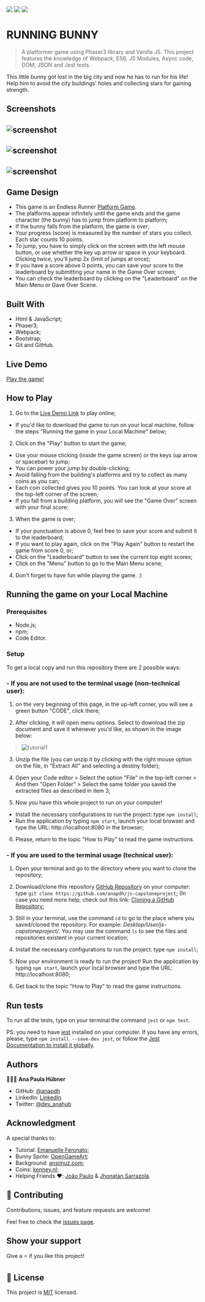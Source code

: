 ![](https://img.shields.io/badge/Microverse-blueviolet) ![](https://img.shields.io/badge/JavaScript-yellow) ![](https://img.shields.io/badge/Phaser3-pink)


# RUNNING BUNNY

> A platformer game using Phaser3 library and Vanilla JS. This project features the knowledge of Webpack, ES6, JS Modules, Async code, DOM, JSON and Jest tests.

This little bunny got lost in the big city and now he has to run for his life! Help him to avoid the city buildings' holes and collecting stars for gaining strength.

## Screenshots

![screenshot](/assets/screenshotMenu.png)
---
![screenshot](/assets/screenshot.png)
---
![screenshot](/assets/screenshotGameOver.png)
---

## Game Design

- This game is an Endless Runner [Platform Game](https://en.wikipedia.org/wiki/Platform_game).
- The platforms appear infinitely until the game ends and the game character (the bunny) has to jump from platform to platform;
- If the bunny falls from the platform, the game is over;
- Your progress (score) is measured by the number of stars you collect. Each star counts 10 points.
- To jump, you have to simply click on the screen with the left mouse button, or use whether the key up arrow or space in your keyboard. Clicking twice, you'll jump 2x (limit of jumps at once);
- If you have a score above 0 points, you can save your score to the leaderboard by submitting your name in the Game Over screen;
- You can check the leaderboard by clicking on the "Leaderboard" on the Main Menu or Gave Over Scene.

## Built With

- Html & JavaScript;
- Phaser3;
- Webpack;
- Bootstrap;
- Git and GitHub.

## Live Demo
[Play the game!](https://running-bunny-2021.netlify.app)

## How to Play

1. Go to the [Live Demo Link](https://running-bunny-2021.netlify.app) to play online;
  - If you'd like to download the game to run on your local machine, follow the steps "Running the game in your Local Machine" below;
2. Click on the "Play" button to start the game;
  - Use your mouse clicking (inside the game screen) or the keys (up arrow or spacebar) to jump;
  - You can power your jump by double-clicking;
  - Avoid falling from the building's platforms and try to collect as many coins as you can;
  - Each coin collected gives you 10 points. You can look at your score at the top-left corner of the screen;
  - If you fall from a building platform, you will see the "Game Over" screen with your final score;
3. When the game is over;
  - If your punctuation is above 0, feel free to save your score and submit it to the leaderboard;
  - If you want to play again, click on the "Play Again" button to restart the game from score 0, or;
  - Click on the "Leaderboard" button to see the current top eight scores;
  - Click on the "Menu" button to go to the Main Menu scene;
4. Don't forget to have fun while playing the game. :)

## Running the game on your Local Machine
### Prerequisites

- Node.js;
- npm;
- Code Editor.

### Setup

To get a local copy and run this repository there are 2 possible ways:

### - If you are not used to the terminal usage (non-technical user):

1. on the very beginning of this page, in the up-left corner, you will see a green button "CODE", click there;

2. After clicking, it will open menu options. Select to download the zip document and save it whenever you'd like, as shown in the image below:
>![tutorial1](/assets/tutorial1.png)

3. Unzip the file (you can unzip it by clicking with the right mouse option on the file, in "Extract All" and selecting a destiny folder);

4. Open your Code editor > Select the option "File" in the top-left corner > And then "Open Folder" > Select the same folder you saved the extracted files as described in item 3;

5. Now you have this whole project to run on your computer!
- Install the necessary configurations to run the project: type `npm install`;
- Run the application by typing ```npm start```, launch your local browser and type the URL: http://localhost:8080 in the browser;

6. Please, return to the topic "How to Play" to read the game instructions.

### - If you are used to the terminal usage (technical user):

1. Open your terminal and go to the directory where you want to clone the repository;

2. Download/clone this repository [GitHub Repository](https://github.com/anapdh/js-capstoneproject) on your computer: type `git clone https://github.com/anapdh/js-capstoneproject`;
(In case you need more help, check out this link: [Cloning a GitHub Repository](https://docs.github.com/en/github/creating-cloning-and-archiving-repositories/cloning-a-repository);

3. Still in your terminal, use the command `cd` to go to the place where you saved/cloned the repository. For example: _Desktop/User/js-capstoneproject/_. You may use the command `ls` to see the files and repositories existent in your current location;

4. Install the necessary configurations to run the project: type `npm install`;

5. Now your environment is ready to run the project! Run the application by typing ```npm start```, launch your local browser and type the URL: http://localhost:8080;

6. Get back to the topic "How to Play" to read the game instructions.

## Run tests

To run all the tests, type on your terminal the command `jest` or `npm test`.

PS: you need to have [jest](https://jestjs.io/) installed on your computer. If you have any errors, please, type ```npm install --save-dev jest```, or follow the [Jest Documentation to install it globally](https://archive.jestjs.io/docs/en/22.x/getting-started.html#running-from-command-line).

## Authors

👩🏼‍💻 **Ana Paula Hübner**

- GitHub: [@anapdh](https://github.com/anapdh)
- LinkedIn: [LinkedIn](https://www.linkedin.com/in/anapdh)
- Twitter: [@dev_anahub](https://twitter.com/dev_anahub)

## Acknowledgment
A special thanks to:

- Tutorial: [Emanuelle Feronato](https://www.emanueleferonato.com/tag/endless-runner/);
- Bunny Sprite: [OpenGameArt](https://opengameart.org/content/bunny-sprite);
- Background: [ansimuz.com](https://ansimuz.com/site/);
- Coins: [kenney.nl](https://www.kenney.nl/assets);
- Helping Friends ❤️: [João Paulo](https://github.com/jpdf00) & [Jhonatan Sarrazola](https://github.com/jssarrazolaa).

## 🤝 Contributing

Contributions, issues, and feature requests are welcome!

Feel free to check the [issues page](https://github.com/anapdh/js-capstoneproject/issues).

## Show your support

Give a ⭐️ if you like this project!

## 📝 License

This project is [MIT](https://github.com/anapdh/js-capstoneproject/blob/feature/running-bunny/LICENSE.md) licensed.
